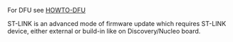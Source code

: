 <!-- this URL us hard-coded in rusEFI console splash screen MAKE SURE NOT TO RENAME -->

For DFU see [HOWTO-DFU](HOWTO-DFU)


ST-LINK is an advanced mode of firmware update which requires ST-LINK device, either external or build-in like on Discovery/Nucleo board.